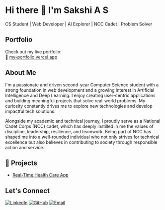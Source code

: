 # Hi there 👋 I'm Sakshi A S

CS Student | Web Developer | AI Explorer | NCC Cadet | Problem Solver

##  Portfolio
Check out my live portfolio:  
🔗 [my-portfolio.vercel.app](https://my-portfolio-pearl-ten-55.vercel.app/)

##  About Me
I'm a passionate and driven second-year Computer Science student with a strong foundation in web development and a growing interest in Artificial Intelligence and Deep Learning. I enjoy creating user-centric applications and building meaningful projects that solve real-world problems. My curiosity constantly drives me to explore new technologies and develop impactful tech solutions.

Alongside my academic and technical journey, I proudly serve as a National Cadet Corps (NCC) cadet, which has deeply instilled in me the values of discipline, leadership, resilience, and teamwork. Being part of NCC has shaped me into a well-rounded individual who not only strives for technical excellence but also believes in contributing to society through responsible action and service.

## 📌 Projects
- [Real-Time Health Care App](https://real-time-health-care.vercel.app/)

  

##  Let's Connect
[![LinkedIn](https://img.shields.io/badge/-LinkedIn-blue?style=flat-square&logo=linkedin)](https://www.linkedin.com/in/sakshi-kumar-66375a2ab/)
[![GitHub](https://img.shields.io/badge/-GitHub-black?style=flat-square&logo=github)](https://github.com/Sakshi1027)
[![Email](https://img.shields.io/badge/-Email-red?style=flat-square&logo=gmail)](mailto:sakshias.cs23@rvce.edu.in)

